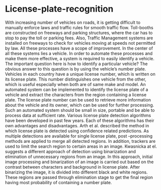 # License-plate-recognition

With increasing number of vehicles on roads, it is getting difficult to manually
enforce laws and traffic rules for smooth traffic flow. Toll-booths are constructed on
freeways and parking structures, where the car has to stop to pay the toll or parking fees.
Also, Traffic Management systems are installed on freeways to check for vehicles
moving at speeds not permitted by law. All these processes have a scope of improvement.
In the center of all these systems lies a vehicle. In order to automate these processes and
make them more effective, a system is required to easily identify a vehicle. The important
question here is how to identify a particular vehicle? The obvious answer to this question
is by using the vehicle’s number plate.
Vehicles in each country have a unique license number, which is written on its
license plate. This number distinguishes one vehicle from the other, which is useful
especially when both are of same make and model. An automated system can be
implemented to identify the license plate of a vehicle and extract the characters from the
region containing a license plate. The license plate number can be used to retrieve more
information about the vehicle and its owner, which can be used for further processing.
Such an automated system should be small in size, portable and be able to process data at
sufficient rate. 
Various license plate detection algorithms have been developed in past few years.
Each of these algorithms has their own advantages and disadvantages. Arth et al.
described the method in which license plate is detected using confidence related
predictions. As multiple detections are available for single license plate, post –processing
methods are applied to merge all detected regions. In addition, trackers are used to limit
the search region to certain areas in an image. Kwasnicka at el. suggests a different
approach of detection using binarization and elimination of unnecessary regions from an
image. In this approach, initial image processing and binarization of an image is carried
out based on the contrast between characters and background in license plate. After
binarizing the image, it is divided into different black and white regions. These regions
are passed through elimination stage to get the final region having most probability of
containing a number plate.
